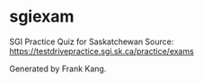 # sgiexam
SGI Practice Quiz for Saskatchewan
Source: https://testdrivepractice.sgi.sk.ca/practice/exams

Generated by Frank Kang.
